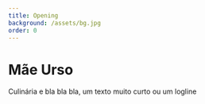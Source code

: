 ```yaml
---
title: Opening
background: /assets/bg.jpg
order: 0
---
```

# Mãe Urso

Culinária e bla bla bla, um texto muito curto ou um logline
